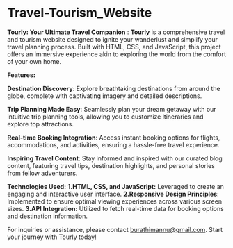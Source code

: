 # Travel-Tourism_Website 
**Tourly: Your Ultimate Travel Companion**
: **Tourly** is a comprehensive travel and tourism website designed to ignite your wanderlust and simplify your travel planning process. Built with HTML, CSS, and JavaScript, this project offers an immersive experience akin to exploring the world from the comfort of your own home.

**Features:**

**Destination Discovery**: Explore breathtaking destinations from around the globe, complete with captivating imagery and detailed descriptions.

**Trip Planning Made Easy**: Seamlessly plan your dream getaway with our intuitive trip planning tools, allowing you to customize itineraries and explore top attractions.

**Real-time Booking Integration**: Access instant booking options for flights, accommodations, and activities, ensuring a hassle-free travel experience.

**Inspiring Travel Content**: Stay informed and inspired with our curated blog content, featuring travel tips, destination highlights, and personal stories from fellow adventurers.

**Technologies Used:**
**1.HTML, CSS, and JavaScript:** Leveraged to create an engaging and interactive user interface.
**2.Responsive Design Principles**: Implemented to ensure optimal viewing experiences across various screen sizes.
**3.API Integration:** Utilized to fetch real-time data for booking options and destination information.

For inquiries or assistance, please contact burathimannu@gmail.com. Start your journey with Tourly today!
